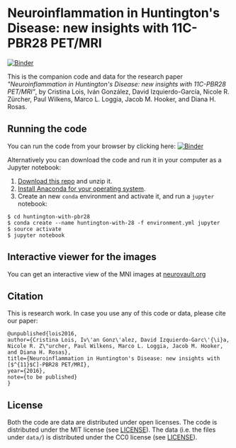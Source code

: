 # Neuroinflammation in Huntington's Disease: new insights with 11C-PBR28 PET/MRI

[![Binder](http://mybinder.org/badge.svg)](http://mybinder.org/repo/hookerlab/huntington-with-pbr28)

This is the companion code and data for the research paper *"Neuroinflammation in Huntington's Disease: new insights with 11C-PBR28 PET/MRI"*, by Cristina Lois, Iv&aacute;n Gonz&aacute;lez, David Izquierdo-Garc&iacute;a, Nicole R. Z&uuml;rcher, Paul Wilkens, Marco L. Loggia, Jacob M. Hooker, and Diana H. Rosas.

## Running the code

You can run the code from your browser by clicking here: [![Binder](http://mybinder.org/badge.svg)](http://mybinder.org/repo/hookerlab/huntington-with-pbr28)

Alternatively you can download the code and run it in your computer as a Jupyter notebook:

1. [Download this repo](https://github.com/hookerlab/huntington-with-pbr28/archive/master.zip) and unzip it.
2. [Install Anaconda for your operating system](https://www.continuum.io/downloads).
3. Create an new `conda` environment and activate it, and run a `jupyter` notebook:
```
$ cd huntington-with-pbr28
$ conda create --name huntington-with-28 -f environment.yml jupyter
$ source activate
$ jupyter notebook
```

## Interactive viewer for the images

You can get an interactive view of the MNI images at [neurovault.org](http://neurovault.org/collections/GHXGLWPB/)

## Citation

This is research work. In case you use any of this code or data, please cite our paper:

```
@unpublished{lois2016,
author={Cristina Lois, Iv\'an Gonz\'alez, David Izquierdo-Garc\'{\i}a, Nicole R. Z\"urcher, Paul Wilkens, Marco L. Loggia, Jacob M. Hooker, and Diana H. Rosas},
title={Neuroinflammation in Huntington's Disease: new insights with [$^{11}$C]-PBR28 PET/MRI},
year={2016},
note={to be published}
}
```

## License

Both the code are data are distributed under open licenses.  The code is distributed under the MIT license (see [LICENSE](LICENSE)). The data (i.e. the files under `data/`) is distributed under the CC0 license (see [LICENSE](./data/LICENSE)).
